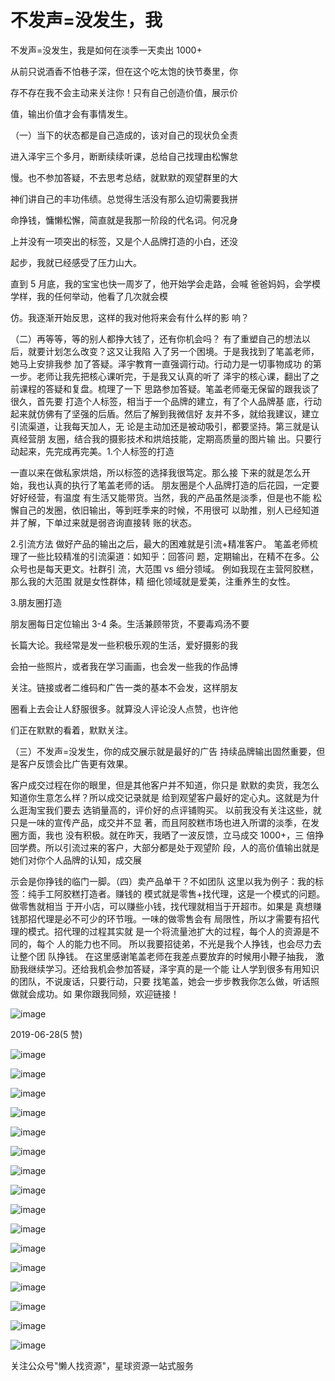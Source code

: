 # 不发声=没发生，我

不发声=没发生，我是如何在淡季一天卖出 1000+

从前只说酒香不怕巷子深，但在这个吃太饱的快节奏里，你

存不存在我不会主动来关注你！只有自己创造价值，展示价

值，输出价值才会有事情发生。

（一）当下的状态都是自己造成的，该对自己的现状负全责

进入泽宇三个多月，断断续续听课，总给自己找理由松懈怠

慢。也不参加答疑，不去思考总结，就默默的观望群里的大

神们讲自己的丰功伟绩。总觉得生活没有那么迫切需要我拼

命挣钱，慵懒松懈，简直就是我那一阶段的代名词。何况身

上并没有一项突出的标签，又是个人品牌打造的小白，还没

起步，我就已经感受了压力山大。

直到 5 月底，我的宝宝也快一周岁了，他开始学会走路，会喊 爸爸妈妈，会学模学样，我的任何举动，他看了几次就会模

仿。我逐渐开始反思，这样的我对他将来会有什么样的影 响？

（二）再等等，等的别人都挣大钱了，还有你机会吗？ 有了重塑自己的想法以后，就要计划怎么改变？这又让我陷 入了另一个困境。于是我找到了笔盖老师，她马上安排我参 加了答疑。泽宇教育一直强调行动。行动力是一切事物成功 的第一步。老师让我先把核心课听完，于是我又认真的听了 泽宇的核心课，翻出了之前课程的答疑和复盘。梳理了一下 思路参加答疑。笔盖老师毫无保留的跟我谈了很久，首先要 打造个人标签，相当于一个品牌的建立，有了个人品牌基 底，行动起来就仿佛有了坚强的后盾。然后了解到我微信好 友并不多，就给我建议，建立引流渠道，让我每天加人，无 论是主动加还是被动吸引，都要坚持。第三就是认真经营朋 友圈，结合我的摄影技术和烘焙技能，定期高质量的图片输 出。只要行动起来，先完成再完美。1.个人标签的打造

一直以来在做私家烘焙，所以标签的选择我很笃定。那么接 下来的就是怎么开始，我也认真的执行了笔盖老师的话。 朋友圈是个人品牌打造的后花园，一定要好好经营，有温度 有生活又能带货。当然，我的产品虽然是淡季，但是也不能 松懈自己的发圈，依旧输出，等到旺季来的时候，不用很可 以助推，别人已经知道并了解，下单过来就是弱咨询直接转 账的状态。

2.引流方法 做好产品的输出之后，最大的困难就是引流+精准客户。 笔盖老师梳理了一些比较精准的引流渠道：如知乎：回答问 题，定期输出，在精不在多。公众号也是每天更文。社群引 流，大范围 vs 细分领域。 例如我现在主营阿胶糕，那么我的大范围 就是女性群体，精 细化领域就是爱美，注重养生的女性。

3.朋友圈打造

朋友圈每日定位输出 3-4 条。生活兼顾带货，不要毒鸡汤不要

长篇大论。我经常是发一些积极乐观的生活，爱好摄影的我

会拍一些照片，或者我在学习画画，也会发一些我的作品博

关注。链接或者二维码和广告一类的基本不会发，这样朋友

圈看上去会让人舒服很多。就算没人评论没人点赞，也许他

们正在默默的看着，默默关注。

（三）不发声=没发生，你的成交展示就是最好的广告 持续品牌输出固然重要，但是客户反馈会比广告更有效果。

客户成交过程在你的眼里，但是其他客户并不知道，你只是 默默的卖货，我怎么知道你生意怎么样？所以成交记录就是 给到观望客户最好的定心丸。这就是为什么逛淘宝我们要去 选销量高的，评价好的点评铺购买。 以前我没有关注这些，就只是一味的宣传产品，成交并不显 著，而且阿胶糕市场也进入所谓的淡季，在发圈方面，我也 没有积极。就在昨天，我晒了一波反馈，立马成交 1000+，三 倍挣回学费。所以引流过来的客户，大部分都是处于观望阶 段，人的高价值输出就是她们对你个人品牌的认知，成交展

示会是你挣钱的临门一脚。（四）卖产品单干？不如团队 这里以我为例子：我的标签：纯手工阿胶糕打造者。赚钱的 模式就是零售+找代理，这是一个模式的问题。做零售就相当 于开小店，可以赚些小钱，找代理就相当于开超市。如果是 真想赚钱那招代理是必不可少的环节哦。一味的做零售会有 局限性，所以才需要有招代理的模式。招代理的过程其实就 是一个将流量池扩大的过程，每个人的资源是不同的，每个 人的能力也不同。 所以我要招徒弟，不光是我个人挣钱，也会尽力去让整个团 队挣钱。 在这里感谢笔盖老师在我差点要放弃的时候用小鞭子抽我， 激励我继续学习。还给我机会参加答疑，泽宇真的是一个能 让人学到很多有用知识的团队，不说废话，只要行动，只要 找笔盖，她会一步步教我你怎么做，听话照做就会成功。如 果你跟我同频，欢迎链接！

![image](img/Image_478.png)

2019-06-28(5 赞)

![image](img/Image_479.png)

![image](img/Image_480.png)

![image](img/Image_481.png)

![image](img/Image_482.png)

![image](img/Image_483.png)

![image](img/Image_484.png)

![image](img/Image_485.png)

![image](img/Image_486.png)

![image](img/Image_487.png)

![image](img/Image_488.png)

![image](img/Image_489.png)

![image](img/Image_490.png)

![image](img/Image_491.png)

![image](img/Image_492.png)

![image](img/Image_493.png)

![image](img/Image_494.png)

关注公众号"懒人找资源"，星球资源一站式服务